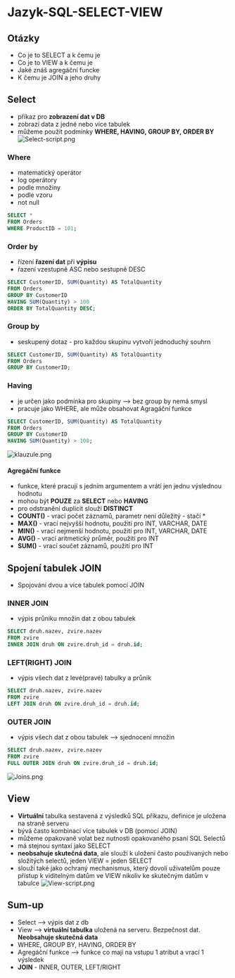 # Jazyk-SQL-SELECT-VIEW

## Otázky
- Co je to SELECT a k čemu je 
- Co je to VIEW a k čemu je
- Jaké znáš agregáční funcke
- K čemu je JOIN a jeho druhy
## Select
- příkaz pro **zobrazení dat v DB**
- zobrazí data z jedné nebo více tabulek
- můžeme použít podmínky **WHERE, HAVING, GROUP BY, ORDER BY**
![Select-script.png](Select-script.png)

### Where
- matematický operátor
- log operátory
- podle množiny
- podle vzoru
- not null
```SQL
SELECT *
FROM Orders
WHERE ProductID = 101;

```
### Order by
- řízení **řazení dat** při **výpisu**
- řazení vzestupně ASC nebo sestupně DESC
```SQL
SELECT CustomerID, SUM(Quantity) AS TotalQuantity
FROM Orders
GROUP BY CustomerID
HAVING SUM(Quantity) > 100
ORDER BY TotalQuantity DESC;
```
### Group by
- seskupený dotaz - pro každou skupinu vytvoří jednoduchý souhrn
```SQL
SELECT CustomerID, SUM(Quantity) AS TotalQuantity
FROM Orders
GROUP BY CustomerID; 
```
### Having
- je určen jako podmínka pro skupiny --> bez group by nemá smysl
- pracuje jako WHERE, ale může obsahovat Agragáční funkce

```SQL
SELECT CustomerID, SUM(Quantity) AS TotalQuantity
FROM Orders
GROUP BY CustomerID
HAVING SUM(Quantity) > 100;
```
![klauzule.png](klauzule.png)

#### Agregáční funkce
- funkce, které pracují s jedním argumentem a vrátí jen jednu výslednou hodnotu
- mohou být **POUZE** za **SELECT** nebo **HAVING**
- pro odstranění duplicit slouží **DISTINCT**
- **COUNT()** - vrací počet záznamů, parametr není důležitý - stačí *
- **MAX()** - vrací nejvyšší hodnotu, použití pro INT, VARCHAR, DATE 
- **MIN()** - vrací nejmenší hodnotu, použití pro INT, VARCHAR, DATE 
- **AVG()** - vrací aritmetický průměr, použití pro INT 
- **SUM()** - vrací součet záznamů, použití pro INT

## Spojení tabulek JOIN
- Spojování dvou a více tabulek pomocí JOIN

### INNER JOIN 
- výpis průniku množin dat  z obou tabulek
```SQL
SELECT druh.nazev, zvire.nazev
FROM zvire
INNER JOIN druh ON zvire.druh_id = druh.id; 
```
### LEFT(RIGHT) JOIN
- výpis všech dat z levé(pravé) tabulky a průnik
```SQL
SELECT druh.nazev, zvire.nazev
FROM zvire
LEFT JOIN druh ON zvire.druh_id = druh.id;
```
### OUTER JOIN
- výpis všech dat z obou tabulek --> sjednocení množin
```SQL
SELECT druh.nazev, zvire.nazev
FROM zvire
FULL OUTER JOIN druh ON zvire.druh_id = druh.id;
```

![Joins.png](Joins.png)
## View
- **Virtuální** tabulka sestavená z výsledků SQL příkazu, definice je uložena na straně serveru
- bývá často kombinací více tabulek v DB (pomocí JOIN)
- můžeme opakovaně volat bez nutnosti opakovaného psaní SQL Selectů
- má stejnou syntaxi jako SELECT
- **neobsahuje skutečná data**, ale slouží k uložení často používaných nebo složitých selectů, jeden VIEW = jeden SELECT
- slouží také jako ochraný mechanismus, který dovolí uživatelům pouze přístup k viditelným datům ve VIEW nikoliv ke skutečným datům v tabulce
![View-script.png](View-script.png)
## Sum-up
- Select --> výpis dat z db
- View --> **virtuální tabulka** uložená na serveru. Bezpečnost dat. **Neobsahuje skutečná data**
- WHERE, GROUP BY, HAVING, ORDER BY
- Agregáční funkce --> funkce co mají na vstupu 1 atribut a vrací 1 výsledek
- **JOIN** - INNER, OUTER, LEFT/RIGHT